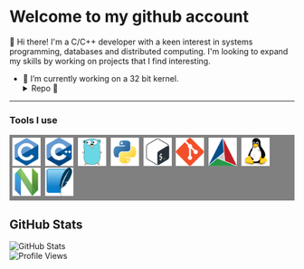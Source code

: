 # Welcome to my github account

👋 Hi there! I'm a C/C++ developer with a keen interest in systems programming, databases and distributed computing. I'm looking to expand my skills by working on projects that I find interesting.

- 🔭 I’m currently working on a 32 bit kernel.
   <details>
      <summary>Repo 📌</summary>
      <br/>
      <a href="https://github.com/debojitkumardas/A32BitKernel">
         <img align="center" src="https://github-readme-stats.vercel.app/api/pin/?username=debojitkumardas&repo=A32BitKernel&theme=dark" />
      </a>
   </details>
<hr>

### Tools I use
<div style="background-color: grey; display: inline-block; padding: 5px;">
   <img src="./icons/c-original.svg" title="C" alt="C" width=50 height=50/>&nbsp;
   <img src="./icons/cplusplus-original.svg" title="Cpp" alt="Cpp" width=50 height=50/>&nbsp;
   <img src="./icons/go-original.svg" title="Go" alt="Go" width=50 height=50/>&nbsp;
   <img src="./icons/python-original.svg" title="Python" alt="Python" width=50 height=50/>&nbsp;
   <img src="./icons/bash-original.svg" title="Bash" alt="Bash" width=50 height=50/>&nbsp;
   <img src="./icons/git-original.svg" title="Git" alt="Git" width=50 height=50/>&nbsp;
   <img src="./icons/cmake-original.svg" title="CMake" alt="CMake" width=50 height=50/>&nbsp;
   <img src="./icons/linux-original.svg" title="Linux" alt="Linux" width=50 height=50/>&nbsp;
   <img src="./icons/neovim-original.svg" title="Neovim" alt="Neovim" width=50 height=50/>&nbsp;
   <img src="./icons/sqlite-original.svg" title="SQLite" alt="SQLite" width=50 height=50/>&nbsp;
</div>

<div align="left">
  <h2>GitHub Stats</h2>
  <img src="https://github-readme-stats.vercel.app/api?&count_private=true&include_all_commits=true&username=debojitkumardas&show_icons=true&theme=algolia" alt="GitHub Stats">
</div>
<img src="https://komarev.com/ghpvc/?username=debojitkumardas&color=17A589&style=for-the-badge" alt="Profile Views">

<!-- ## Recent GitHub Activity ✅ -->
<!---->
<!-- ![Metrics](https://metrics.lecoq.io/debojitkumardas?template=classic&base.header=0&base.activity=0&base.community=0&base.repositories=0&base.metadata=0&activity=1&base=header%2C%20activity%2C%20community%2C%20repositories%2C%20metadata&base.indepth=false&base.hireable=false&base.skip=false&activity=false&activity.limit=5&activity.load=300&activity.days=14&activity.visibility=all&activity.timestamps=true&activity.filter=all&config.timezone=Asia%2FKolkata) -->

<!--
<h3>Connect with Me:</h3>
<p>
   <a href="https://debojitkumardas.github.io/" target="_blank">
      <img src="./icons/Website-teal.svg" alt="Website Badge">
  </a>
</p>
-->

<!--
**debojitkumardas/debojitkumardas** is a ✨ _special_ ✨ repository because its `README.md` (this file) appears on your GitHub profile.

Here are some ideas to get you started:

- 🔭 I’m currently working on ...
- 🌱 I’m currently learning ...
- 👯 I’m looking to collaborate on ...
- 🤔 I’m looking for help with ...
- 💬 Ask me about ...
- 📫 How to reach me: ...
- 😄 Pronouns: ...
- ⚡ Fun fact: ...
-->
